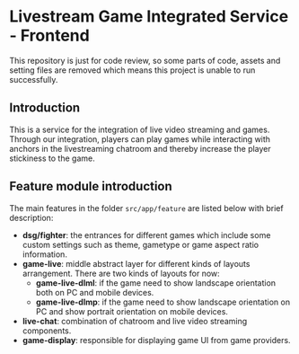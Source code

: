 # Livestream Game Integrated Service - Frontend

This repository is just for code review, so some parts of code, assets and setting files are removed which means this project is unable to run successfully.

## Introduction

This is a service for the integration of live video streaming and games. Through our integration, players can play games while interacting with anchors in the livestreaming chatroom and thereby increase the player stickiness to the game. 

## Feature module introduction

The main features in the folder `src/app/feature` are listed below with brief description:

* **dsg/fighter**: the entrances for different games which include some custom settings such as theme, gametype or game aspect ratio information. 
* **game-live**: middle abstract layer for different kinds of layouts arrangement. There are two kinds of layouts for now:
    * **game-live-dlml**: if the game need to show landscape orientation both on PC and mobile devices.
    * **game-live-dlmp**: if the game need to show landscape orientation on PC and show portrait orientation on mobile devices.
* **live-chat**: combination of chatroom and live video streaming components.
* **game-display**: responsible for displaying game UI from game providers.
